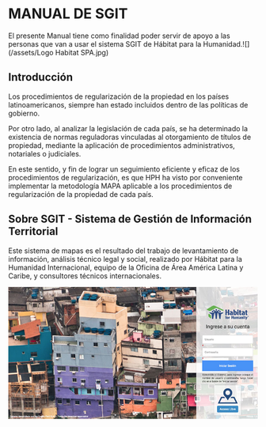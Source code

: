 # MANUAL DE SGIT

El presente Manual tiene como finalidad poder servir de apoyo a las personas que van a usar el sistema SGIT de Hábitat para la Humanidad.![](/assets/Logo Habitat SPA.jpg)

## Introducción

Los procedimientos de regularización de la propiedad en los países latinoamericanos, siempre han estado incluidos dentro de las políticas de gobierno.

Por otro lado, al analizar la legislación de cada país, se ha determinado la existencia de normas reguladoras vinculadas al otorgamiento de títulos de propiedad, mediante la aplicación de procedimientos administrativos, notariales o judiciales.

En este sentido, y fin de lograr un seguimiento eficiente y eficaz de los procedimientos de regularización, es que HPH ha visto por conveniente implementar la metodología MAPA aplicable a los procedimientos de regularización de la propiedad de cada país.

## Sobre SGIT - Sistema de Gestión de Información Territorial

Este sistema de mapas es el resultado del trabajo de levantamiento de información, análisis técnico legal y social, realizado por Hábitat para la Humanidad Internacional, equipo de la Oficina de Área América Latina y Caribe, y consultores técnicos internacionales.

![](/assets/home-ngcatastro.jpg)

